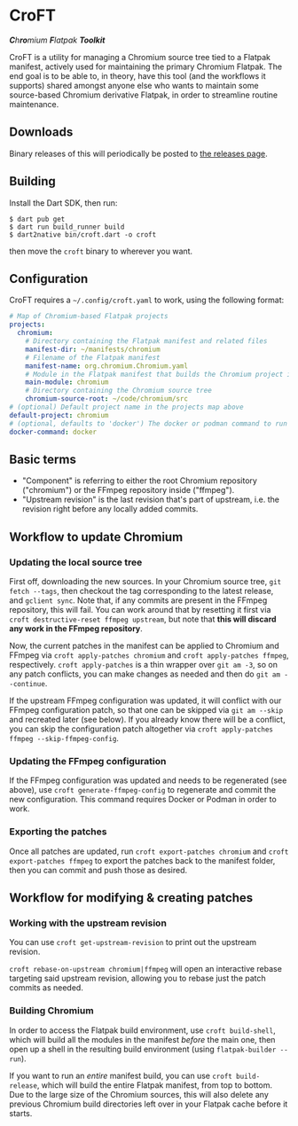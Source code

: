 # CroFT

*<b>C</b>h<b>ro</b>mium <b>F</b>latpak <b>Toolkit</b>*

CroFT is a utility for managing a Chromium source tree tied to a Flatpak
manifest, actively used for maintaining the primary Chromium Flatpak. The end
goal is to be able to, in theory, have this tool (and the workflows it supports)
shared amongst anyone else who wants to maintain some source-based Chromium
derivative Flatpak, in order to streamline routine maintenance.

## Downloads

Binary releases of this will periodically be posted to
[the releases page](https://github.com/refi64/croft/releases).

## Building

Install the Dart SDK, then run:

```
$ dart pub get
$ dart run build_runner build
$ dart2native bin/croft.dart -o croft
```

then move the `croft` binary to wherever you want.

## Configuration

CroFT requires a `~/.config/croft.yaml` to work, using the following format:

```yaml
# Map of Chromium-based Flatpak projects
projects:
  chromium:
    # Directory containing the Flatpak manifest and related files
    manifest-dir: ~/manifests/chromium
    # Filename of the Flatpak manifest
    manifest-name: org.chromium.Chromium.yaml
    # Module in the Flatpak manifest that builds the Chromium project itself
    main-module: chromium
    # Directory containing the Chromium source tree
    chromium-source-root: ~/code/chromium/src
# (optional) Default project name in the projects map above
default-project: chromium
# (optional, defaults to 'docker') The docker or podman command to run
docker-command: docker
```

## Basic terms

- "Component" is referring to either the root Chromium repository ("chromium")
  or the FFmpeg repository inside ("ffmpeg").
- "Upstream revision" is the last revision that's part of upstream, i.e. the
  revision right before any locally added commits.

## Workflow to update Chromium

### Updating the local source tree

First off, downloading the new sources. In your Chromium source tree, `git fetch
--tags`, then checkout the tag corresponding to the latest release, and `gclient
sync`. Note that, if any commits are present in the FFmpeg repository, this will
fail. You can work around that by resetting it first via `croft
destructive-reset ffmpeg upstream`, but note that **this will discard any work
in the FFmpeg repository**.

Now, the current patches in the manifest can be applied to Chromium and FFmpeg
via `croft apply-patches chromium` and `croft apply-patches ffmpeg`,
respectively. `croft apply-patches` is a thin wrapper over `git am -3`, so on
any patch conflicts, you can make changes as needed and then do `git am
--continue`.

If the upstream FFmpeg configuration was updated, it will conflict with our
FFmpeg configuration patch, so that one can be skipped via `git am --skip` and
recreated later (see below). If you already know there will be a conflict, you
can skip the configuration patch altogether via `croft apply-patches ffmpeg
--skip-ffmpeg-config`.

### Updating the FFmpeg configuration

If the FFmpeg configuration was updated and needs to be regenerated (see above),
use `croft generate-ffmpeg-config` to regenerate and commit the new
configuration. This command requires Docker or Podman in order to work.

### Exporting the patches

Once all patches are updated, run `croft export-patches chromium` and `croft
export-patches ffmpeg` to export the patches back to the manifest folder, then
you can commit and push those as desired.

## Workflow for modifying & creating patches

### Working with the upstream revision

You can use `croft get-upstream-revision` to print out the upstream revision.

`croft rebase-on-upstream chromium|ffmpeg` will open an interactive rebase
targeting said upstream revision, allowing you to rebase just the patch commits
as needed.

### Building Chromium

In order to access the Flatpak build environment, use `croft build-shell`, which
will build all the modules in the manifest *before* the main one, then open up
a shell in the resulting build environment (using `flatpak-builder --run`).

If you want to run an *entire* manifest build, you can use `croft
build-release`, which will build the entire Flatpak manifest, from top to
bottom. Due to the large size of the Chromium sources, this will also delete any
previous Chromium build directories left over in your Flatpak cache before it
starts.
